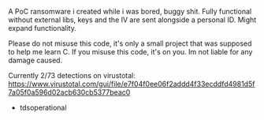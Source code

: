 A PoC ransomware i created while i was bored, buggy shit. 
Fully functional without external libs, keys and the IV are sent alongside a personal ID.
Might expand functionality.

Please do not misuse this code, it's only a small project that was supposed to help me learn C. 
If you misuse this code, it's on you. Im not liable for any damage caused.

Currently 2/73 detections on virustotal:
https://www.virustotal.com/gui/file/e7f04f0ee06f2addd4f33ecddfd4981d5f7a05f0a596d02acb630cb5377beac0

- tdsoperational
